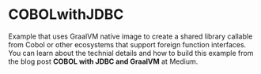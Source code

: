 # COBOLwithJDBC
Example that uses GraalVM native image to create a shared library callable from Cobol or other ecosystems that support foreign function interfaces.
You can learn about the technial details and how to build this example from the blog post **COBOL with JDBC and GraalVM** at Medium.
